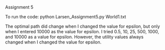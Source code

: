 Assignment 5

To run the code: python Larsen_Assignment5.py World1.txt <value for epsilon>

The optimal path did change when I changed the value for epsilon, but only when I entered 10000 as the value for epsilon. I tried 0.5, 10, 25, 500, 1000, and 10000 as a value for epsilon. 
However, the utility values always changed when I changed the value for epsilon. 
